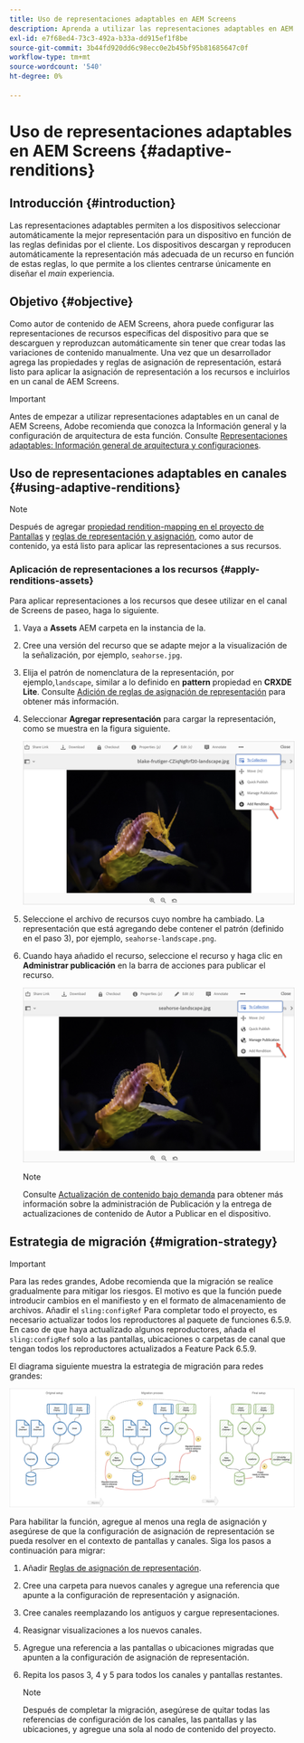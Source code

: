 ```yaml
---
title: Uso de representaciones adaptables en AEM Screens
description: Aprenda a utilizar las representaciones adaptables en AEM Screens.
exl-id: e7f68ed4-73c3-492a-b33a-dd915ef1f8be
source-git-commit: 3b44fd920dd6c98ecc0e2b45bf95b81685647c0f
workflow-type: tm+mt
source-wordcount: '540'
ht-degree: 0%

---
```


# Uso de representaciones adaptables en AEM Screens {#adaptive-renditions}

## Introducción {#introduction}

Las representaciones adaptables permiten a los dispositivos seleccionar automáticamente la mejor representación para un dispositivo en función de las reglas definidas por el cliente. Los dispositivos descargan y reproducen automáticamente la representación más adecuada de un recurso en función de estas reglas, lo que permite a los clientes centrarse únicamente en diseñar el *main* experiencia.

## Objetivo {#objective}

Como autor de contenido de AEM Screens, ahora puede configurar las representaciones de recursos específicas del dispositivo para que se descarguen y reproduzcan automáticamente sin tener que crear todas las variaciones de contenido manualmente.
Una vez que un desarrollador agrega las propiedades y reglas de asignación de representación, estará listo para aplicar la asignación de representación a los recursos e incluirlos en un canal de AEM Screens.

>[!IMPORTANT]
>Antes de empezar a utilizar representaciones adaptables en un canal de AEM Screens, Adobe recomienda que conozca la Información general y la configuración de arquitectura de esta función. Consulte [Representaciones adaptables: Información general de arquitectura y configuraciones](/help/user-guide/adaptive-renditions.md).

## Uso de representaciones adaptables en canales {#using-adaptive-renditions}

>[!NOTE]
>Después de agregar [propiedad rendition-mapping en el proyecto de Pantallas](/help/user-guide/adaptive-renditions.md#rendition-mapping-new) y [reglas de representación y asignación](/help/user-guide/adaptive-renditions.md#add-rendition-mapping-rules), como autor de contenido, ya está listo para aplicar las representaciones a sus recursos.

### Aplicación de representaciones a los recursos {#apply-renditions-assets}

Para aplicar representaciones a los recursos que desee utilizar en el canal de Screens de paseo, haga lo siguiente.

1. Vaya a **Assets** AEM carpeta en la instancia de la.
1. Cree una versión del recurso que se adapte mejor a la visualización de la señalización, por ejemplo, `seahorse.jpg`.
1. Elija el patrón de nomenclatura de la representación, por ejemplo,`landscape`, similar a lo definido en **pattern** propiedad en **CRXDE Lite**. Consulte [Adición de reglas de asignación de representación](/help/user-guide/adaptive-renditions.md#add-rendition-mapping-rules) para obtener más información.
1. Seleccionar **Agregar representación** para cargar la representación, como se muestra en la figura siguiente.

   ![imagen](/help/user-guide/assets/adaptive-renditions/manage-pub-asset2.png)

1. Seleccione el archivo de recursos cuyo nombre ha cambiado. La representación que está agregando debe contener el patrón (definido en el paso 3), por ejemplo, `seahorse-landscape.png`.
1. Cuando haya añadido el recurso, seleccione el recurso y haga clic en **Administrar publicación** en la barra de acciones para publicar el recurso.

   ![imagen](/help/user-guide/assets/adaptive-renditions/manage-pub-asset1.png)

   >[!NOTE]
   >Consulte [Actualización de contenido bajo demanda](https://experienceleague.adobe.com/en/docs/experience-manager-screens/user-guide/authoring/content-updates/on-demand-content) para obtener más información sobre la administración de Publicación y la entrega de actualizaciones de contenido de Autor a Publicar en el dispositivo.

## Estrategia de migración {#migration-strategy}

>[!IMPORTANT]
>Para las redes grandes, Adobe recomienda que la migración se realice gradualmente para mitigar los riesgos. El motivo es que la función puede introducir cambios en el manifiesto y en el formato de almacenamiento de archivos. Añadir el `sling:configRef` Para completar todo el proyecto, es necesario actualizar todos los reproductores al paquete de funciones 6.5.9. En caso de que haya actualizado algunos reproductores, añada el `sling:configRef` solo a las pantallas, ubicaciones o carpetas de canal que tengan todos los reproductores actualizados a Feature Pack 6.5.9.

El diagrama siguiente muestra la estrategia de migración para redes grandes:

![imagen](/help/user-guide/assets/adaptive-renditions/migration-strategy1.png)

Para habilitar la función, agregue al menos una regla de asignación y asegúrese de que la configuración de asignación de representación se pueda resolver en el contexto de pantallas y canales. Siga los pasos a continuación para migrar:

1. Añadir [Reglas de asignación de representación](/help/user-guide/adaptive-renditions.md).
1. Cree una carpeta para nuevos canales y agregue una referencia que apunte a la configuración de representación y asignación.
1. Cree canales reemplazando los antiguos y cargue representaciones.
1. Reasignar visualizaciones a los nuevos canales.
1. Agregue una referencia a las pantallas o ubicaciones migradas que apunten a la configuración de asignación de representación.
1. Repita los pasos 3, 4 y 5 para todos los canales y pantallas restantes.

   >[!NOTE]
   >Después de completar la migración, asegúrese de quitar todas las referencias de configuración de los canales, las pantallas y las ubicaciones, y agregue una sola al nodo de contenido del proyecto.
